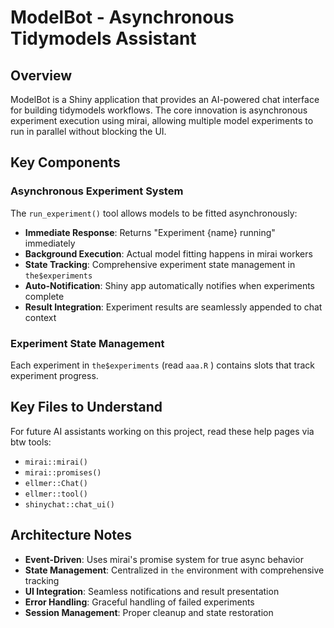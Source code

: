 # ModelBot - Asynchronous Tidymodels Assistant

## Overview

ModelBot is a Shiny application that provides an AI-powered chat interface for building tidymodels workflows. The core innovation is asynchronous experiment execution using mirai, allowing multiple model experiments to run in parallel without blocking the UI.

## Key Components

### Asynchronous Experiment System

The `run_experiment()` tool allows models to be fitted asynchronously:

- **Immediate Response**: Returns "Experiment {name} running" immediately
- **Background Execution**: Actual model fitting happens in mirai workers  
- **State Tracking**: Comprehensive experiment state management in `the$experiments`
- **Auto-Notification**: Shiny app automatically notifies when experiments complete
- **Result Integration**: Experiment results are seamlessly appended to chat context

### Experiment State Management

Each experiment in `the$experiments` (read `aaa.R` ) contains slots that track experiment progress.

## Key Files to Understand

For future AI assistants working on this project, read these help pages via btw tools:

* `mirai::mirai()`
* `mirai::promises()`
* `ellmer::Chat()`
* `ellmer::tool()`
* `shinychat::chat_ui()`

## Architecture Notes

- **Event-Driven**: Uses mirai's promise system for true async behavior
- **State Management**: Centralized in `the` environment with comprehensive tracking
- **UI Integration**: Seamless notifications and result presentation
- **Error Handling**: Graceful handling of failed experiments
- **Session Management**: Proper cleanup and state restoration
